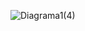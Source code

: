 
![Diagrama1(4)](https://github.com/TCM23-SIBD-G01/TCM23-SIBD-G01/assets/153848864/b2e8f2a4-cbcf-447f-8454-4ed0c3b9e27f)
